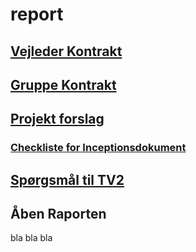 # report

## [Vejleder Kontrakt](Vejlederkontrakt.md)
## [Gruppe Kontrakt](gruppekontrakt.md)
## [Projekt forslag](projektforslag.md)
### [Checkliste for Inceptionsdokument](https://docs.google.com/document/d/1UVXpgVbUu2OH11szO5E7j3HHydMXvogRq3yjzQqf3os/edit)
## [Spørgsmål til TV2](spørgsmål_til_tv2.md)

## Åben Raporten
 bla bla bla

